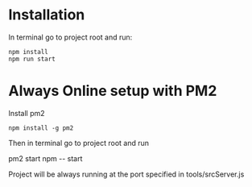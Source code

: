 # Installation

In terminal go to project root and run:
```
npm install
npm run start
```

# Always Online setup with PM2

Install pm2 

``` 
npm install -g pm2
```

Then in terminal go to project root and run 

pm2 start npm -- start

Project will be always running at the port specified in tools/srcServer.js 
